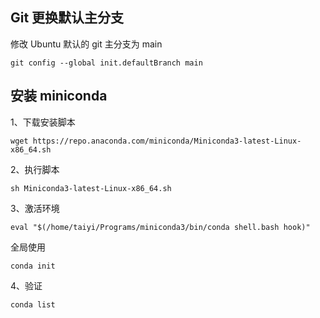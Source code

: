 ## Git 更换默认主分支

修改 Ubuntu 默认的 git 主分支为 main

```shell
git config --global init.defaultBranch main
```

## 安装 miniconda

1、下载安装脚本

```shell
wget https://repo.anaconda.com/miniconda/Miniconda3-latest-Linux-x86_64.sh
```

2、执行脚本

```shell
sh Miniconda3-latest-Linux-x86_64.sh
```

3、激活环境

```shell
eval "$(/home/taiyi/Programs/miniconda3/bin/conda shell.bash hook)"
```

全局使用

```shell
conda init
```

4、验证

```shell
conda list
```

## 